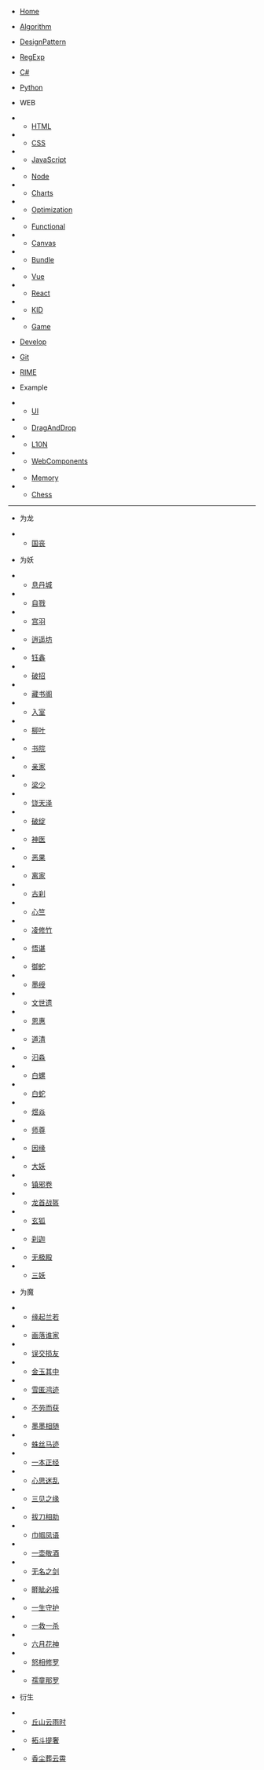 - [Home](/README.md)

- [Algorithm](docs/Algorithm.md)
- [DesignPattern](docs/DesignPattern.md)
- [RegExp](docs/RegExp.md)
- [C#](docs/Csharp.md)
- [Python](docs/Python.md)

- WEB
- - [HTML](docs/web/HTML.md)
- - [CSS](docs/web/CSS.md)
- - [JavaScript](docs/web/Javascript.md)
- - [Node](docs/web/Nodejs.md)
- - [Charts](/docs/web/Charts.md)
- - [Optimization](/docs/web/Optimization.md)
- - [Functional](/docs/web/Functional.md)
- - [Canvas](/docs/web/Canvas.md)
- - [Bundle](/docs/web/Bundle.md)
- - [Vue](/docs/web/Vue.md)
- - [React](/docs/web/React.md)
- - [KID](/docs/web/Kid.md)
- - [Game](/docs/web/Game.md)

- [Develop](/docs/Develop.md)
- [Git](/docs/Git.md)
- [RIME](/docs/RIME.md)

- Example
- - [UI](/docs/web/UI.md)
- - [DragAndDrop](https://lokavit.github.io/notes/src/vanillajs/drag-and-drop/drag-and-drop.html)
- - [L10N](https://lokavit.github.io/notes/src/vanillajs/l10n.html)
- - [WebComponents](https://lokavit.github.io/notes/src/web-components/index.html)
- - [Memory](https://lokavit.github.io/notes/src/game/memory/index.html)
- - [Chess](https://lokavit.github.io/notes/src/game/chhess.html)

---

- 为龙
- - [国丧](novel/为龙/01.国丧.md)

- 为妖
- - [息丹城](novel/为妖/01.息丹城.md)
- - [自戮](novel/为妖/02.自戮.md)
- - [宫羽](novel/为妖/03.宫羽.md)
- - [逍遥坊](novel/为妖/04.逍遥坊.md)
- - [钰鑫](/novel/为妖/05.钰鑫.md)
- - [破招](/novel/为妖/06.破招.md)
- - [藏书阁](/novel/为妖/07.藏书阁.md)
- - [入室](/novel/为妖/08.入室.md)
- - [柳叶](/novel/为妖/09.柳叶.md)
- - [书院](/novel/为妖/10.书院.md)
- - [亲家](/novel/为妖/11.亲家.md)
- - [梁少](/novel/为妖/12.梁少.md)
- - [饶天泽](/novel/为妖/13.饶天泽.md)
- - [破绽](/novel/为妖/14.破绽.md)
- - [神医](/novel/为妖/15.神医.md)
- - [恶果](/novel/为妖/16.恶果.md)
- - [离家](/novel/为妖/17.离家.md)
- - [古刹](/novel/为妖/18.古刹.md)
- - [心竺](/novel/为妖/19.心竺.md)
- - [凌修竹](/novel/为妖/20.凌修竹.md)
- - [悟谌](/novel/为妖/21.悟谌.md)
- - [御蛇](/novel/为妖/22.御蛇.md)
- - [墨绶](/novel/为妖/23.墨绶.md)
- - [文世遗](/novel/为妖/24.文世遗.md)
- - [恩惠](/novel/为妖/25.恩惠.md)
- - [道清](/novel/为妖/26.道清.md)
- - [汩淼](/novel/为妖/27.汩淼.md)
- - [白螺](/novel/为妖/28.白螺.md)
- - [白蛇](/novel/为妖/29.白蛇.md)
- - [煜焱](/novel/为妖/30.煜焱.md)
- - [师尊](/novel/为妖/31.师尊.md)
- - [因缘](/novel/为妖/32.因缘.md)
- - [大妖](/novel/为妖/33.大妖.md)
- - [镇邪卷](/novel/为妖/34.镇邪卷.md)
- - [龙首战盔](/novel/为妖/35.龙首战盔.md)
- - [玄狐](/novel/为妖/36.玄狐.md)
- - [刹迦](/novel/为妖/37.刹迦.md)
- - [无极殿](/novel/为妖/38.无极殿.md)
- - [三妖](/novel/为妖/39.三妖.md)

- 为魔
- - [缘起兰若](/novel/为魔/01.缘起兰若.md)
- - [画落谁家](/novel/为魔/02.画落谁家.md)
- - [误交损友](/novel/为魔/03.误交损友.md)
- - [金玉其中](/novel/为魔/04.金玉其中.md)
- - [雪匿鸿迹](/novel/为魔/05.雪匿鸿迹.md)
- - [不劳而获](/novel/为魔/06.不劳而获.md)
- - [墨墨相随](/novel/为魔/07.墨墨相随.md)
- - [蛛丝马迹](/novel/为魔/08.蛛丝马迹.md)
- - [一本正经](/novel/为魔/09.一本正经.md)
- - [心思迷乱](/novel/为魔/10.心思迷乱.md)
- - [三见之缘](/novel/为魔/11.三见之缘.md)
- - [拔刀相助](/novel/为魔/12.拔刀相助.md)
- - [巾帼凤语](/novel/为魔/13.巾帼凤语.md)
- - [一壶敬酒](/novel/为魔/14.一壶敬酒.md)
- - [无名之剑](/novel/为魔/15.无名之剑.md)
- - [睚眦必报](/novel/为魔/16.睚眦必报.md)
- - [一生守护](/novel/为魔/17.一生守护.md)
- - [一救一杀](/novel/为魔/18.一救一杀.md)
- - [六月花神](/novel/为魔/19.六月花神.md)
- - [怒相修罗](/novel/为魔/20.怒相修罗.md)
- - [孺童那罗](/novel/为魔/21.孺童那罗.md)

- 衍生
- - [丘山云雨时](/novel/衍生/丘山云雨时.md)
- - [拓斗提奢](/novel/衍生/拓斗提奢.md)
- - [香尘葬云霄](/novel/衍生/香尘葬云霄.md)
